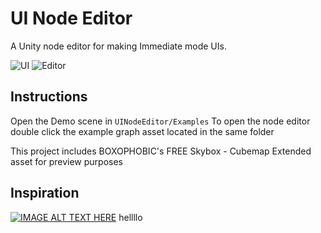 # UI Node Editor
A Unity node editor for making Immediate mode UIs.

![UI](https://github.com/simeonradivoev/UI-Node-Editor/raw/master/Screenshots/UI.png)
![Editor](https://github.com/simeonradivoev/UI-Node-Editor/raw/master/Screenshots/Editor.png)

## Instructions

Open the Demo scene in `UINodeEditor/Examples`
To open the node editor double click the example graph asset located in the same folder

This project includes BOXOPHOBIC's FREE Skybox - Cubemap Extended asset for preview purposes

## Inspiration
[![IMAGE ALT TEXT HERE](https://img.youtube.com/vi/H1MLtML0np0/0.jpg)](https://www.youtube.com/watch?v=H1MLtML0np0) hellllo 
